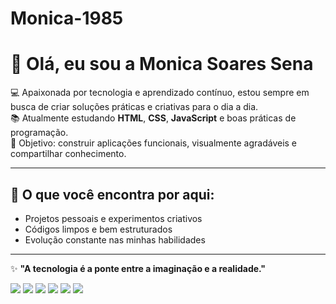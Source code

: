 # Monica-1985
# 👋 Olá, eu sou a Monica Soares Sena  

💻 Apaixonada por tecnologia e aprendizado contínuo, estou sempre em busca de criar soluções práticas e criativas para o dia a dia.  
📚 Atualmente estudando **HTML**, **CSS**, **JavaScript** e boas práticas de programação.  
🚀 Objetivo: construir aplicações funcionais, visualmente agradáveis e compartilhar conhecimento.  

---

## 🌱 O que você encontra por aqui:
- Projetos pessoais e experimentos criativos  
- Códigos limpos e bem estruturados  
- Evolução constante nas minhas habilidades  

---

✨ **"A tecnologia é a ponte entre a imaginação e a realidade."**  


<div> 
  <a href="https://www.youtube.com/channel/UC_-uuuZbY0AAt9CViNzvc-Q" target="_blank"><img src="https://img.shields.io/badge/YouTube-FF0000?style=for-the-badge&logo=youtube&logoColor=white" target="_blank"></a>
  <a href="https://instagram.com/rafaballerini" target="_blank"><img src="https://img.shields.io/badge/-Instagram-%23E4405F?style=for-the-badge&logo=instagram&logoColor=white" target="_blank"></a>
 	<a href="https://www.twitch.tv/rafaballerinii" target="_blank"><img src="https://img.shields.io/badge/Twitch-9146FF?style=for-the-badge&logo=twitch&logoColor=white" target="_blank"></a>
 <a href="https://discord.gg/wagxzStdcR" target="_blank"><img src="https://img.shields.io/badge/Discord-7289DA?style=for-the-badge&logo=discord&logoColor=white" target="_blank"></a> 
  <a href = "mailto:contatorafaballerini@gmail.com"><img src="https://img.shields.io/badge/-Gmail-%23333?style=for-the-badge&logo=gmail&logoColor=white" target="_blank"></a>
  <a href="https://www.linkedin.com/in/rafaella-ballerini-45875016a" target="_blank"><img src="https://img.shields.io/badge/-LinkedIn-%230077B5?style=for-the-badge&logo=linkedin&logoColor=white" target="_blank"></a> 
  
</div>
